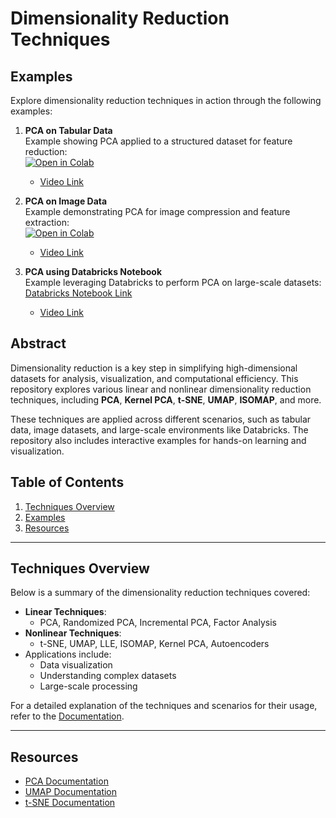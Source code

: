 # Dimensionality Reduction Techniques

## Examples
Explore dimensionality reduction techniques in action through the following examples:

1. **PCA on Tabular Data**  
   Example showing PCA applied to a structured dataset for feature reduction:  
   [![Open in Colab](https://colab.research.google.com/assets/colab-badge.svg)](https://colab.research.google.com/drive/1odE317TpTtf5koe5iICBlbvCoI3GaWlf?usp=sharing)
   - [Video Link](https://drive.google.com/file/d/1MiQK7EVXET4p8I5IKYNaxQisJ2CPVXW_/view?usp=sharing)

2. **PCA on Image Data**  
   Example demonstrating PCA for image compression and feature extraction:  
   [![Open in Colab](https://colab.research.google.com/assets/colab-badge.svg)](https://colab.research.google.com/drive/1LwCVxO02GJMf3j9piBkneMsckLHt7IZL?usp=sharing)
   - [Video Link](https://drive.google.com/file/d/1pnRzHxpzTu1649-Ew44MA7TUFBTwsPdx/view?usp=sharing)
   
3. **PCA using Databricks Notebook**  
   Example leveraging Databricks to perform PCA on large-scale datasets:  
   [Databricks Notebook Link](https://databricks-prod-cloudfront.cloud.databricks.com/public/4027ec902e239c93eaaa8714f173bcfc/2060557526894973/394769080940870/7309200838449673/latest.html)
   - [Video Link](https://drive.google.com/file/d/1W5bc7kFNYislDGPGoGSj2BmWvp-fuLvn/view?usp=sharing)
## Abstract
Dimensionality reduction is a key step in simplifying high-dimensional datasets for analysis, visualization, and computational efficiency. This repository explores various linear and nonlinear dimensionality reduction techniques, including **PCA**, **Kernel PCA**, **t-SNE**, **UMAP**, **ISOMAP**, and more. 

These techniques are applied across different scenarios, such as tabular data, image datasets, and large-scale environments like Databricks. The repository also includes interactive examples for hands-on learning and visualization.

## Table of Contents
1. [Techniques Overview](#techniques-overview)
2. [Examples](#examples)
3. [Resources](#resources)

---

## Techniques Overview
Below is a summary of the dimensionality reduction techniques covered:
- **Linear Techniques**:
  - PCA, Randomized PCA, Incremental PCA, Factor Analysis
- **Nonlinear Techniques**:
  - t-SNE, UMAP, LLE, ISOMAP, Kernel PCA, Autoencoders
- Applications include:
  - Data visualization
  - Understanding complex datasets
  - Large-scale processing

For a detailed explanation of the techniques and scenarios for their usage, refer to the [Documentation](#).

---


## Resources
- [PCA Documentation](https://scikit-learn.org/stable/modules/decomposition.html#pca)
- [UMAP Documentation](https://umap-learn.readthedocs.io/en/latest/)
- [t-SNE Documentation](https://scikit-learn.org/stable/modules/generated/sklearn.manifold.TSNE.html)

